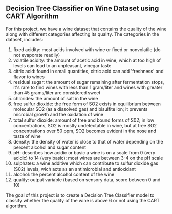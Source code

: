 ## Decision Tree Classifier on Wine Dataset using CART Algorithm
For this project, we have a wine dataset that contains the quality of the wine along with different categories affecting its quality. The categories in the dataset, includes:

1. fixed acidity: most acids involved with wine or fixed or nonvolatile (do not evaporate readily)
2. volatile acidity: the amount of acetic acid in wine, which at too high of levels can lead to an unpleasant, vinegar taste
3. citric acid: found in small quantities, citric acid can add 'freshness' and flavor to wines
4. residual sugar: the amount of sugar remaining after fermentation stops, it's rare to find wines with less than 1 gram/liter and wines with greater than 45 grams/liter are considered sweet
5. chlorides: the amount of salt in the wine
6. free sulfur dioxide: the free form of SO2 exists in equilibrium between molecular SO2 (as a dissolved gas) and bisulfite ion; it prevents microbial growth and the oxidation of wine
7. total sulfur dioxide: amount of free and bound forms of S02; in low concentrations, SO2 is mostly undetectable in wine, but at free SO2 concentrations over 50 ppm, SO2 becomes evident in the nose and taste of wine
8. density: the density of water is close to that of water depending on the percent alcohol and sugar content
9. pH: describes how acidic or basic a wine is on a scale from 0 (very acidic) to 14 (very basic); most wines are between 3-4 on the pH scale
10. sulphates: a wine additive which can contribute to sulfur dioxide gas (S02) levels, wich acts as an antimicrobial and antioxidant
11. alcohol: the percent alcohol content of the wine
12. quality: output variable (based on sensory data, score between 0 and 10)

The goal of this project is to create a Decision Tree Classifier model to classify whether the quality of the wine is above 6 or not using the CART algorithm.
